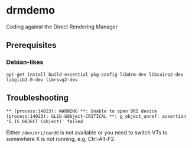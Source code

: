 # drmdemo

Coding against the Direct Rendering Manager

## Prerequisites
### Debian-likes
    apt-get install build-essential pkg-config libdrm-dev libcairo2-dev libglib2.0-dev librsvg2-dev
    

## Troubleshooting
    ** (process:14023): WARNING **: Unable to open DRI device
    (process:14023): GLib-GObject-CRITICAL **: g_object_unref: assertion 'G_IS_OBJECT (object)' failed

Either `/dev/dri/card0` is not available or you need to switch VTs to somewhere X is not running, e.g. Ctrl-Alt-F2.
